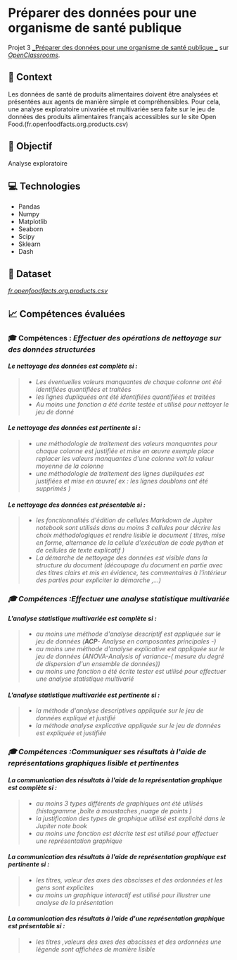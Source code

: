 # Préparer des données pour une organisme de santé publique


Projet 3 [_Préparer des données pour une organisme de santé publique _](https://openclassrooms.com/fr/paths/188/projects/717/assignment)
sur [_OpenClassrooms_](https://www.openclassrooms.com).

## 📗 Context
Les données de santé de produits alimentaires doivent
être analysées et présentées aux agents de manière
simple et compréhensibles.
Pour cela, une analyse exploratoire univariée et
multivariée sera faite sur le jeu de données des produits
alimentaires français accessibles sur le site Open Food.(fr.openfoodfacts.org.products.csv)


## 🎯 Objectif
Analyse exploratoire

## 💻 Technologies
- Pandas
- Numpy
- Matplotlib
- Seaborn
- Scipy
- Sklearn
- Dash

## 📄 Dataset
[_fr.openfoodfacts.org.products.csv_](https://s3-eu-west-1.amazonaws.com/static.oc-static.com/prod/courses/files/parcours-data-scientist/P2/fr.openfoodfacts.org.products.csv.zip)

## 📈 Compétences évaluées

###  🎓  Compétences : <i>Effectuer des opérations de nettoyage sur des données structurées

#### Le nettoyage des données est complète si :
>- Les éventuelles valeurs manquantes de chaque colonne ont été identifiées quantifiées et traitées
>- les lignes dupliquées ont été identifiées quantifiées et traitées
>- Au moins une fonction a été écrite testée et utilisé pour nettoyer le jeu de donné

#### Le nettoyage des données est pertinente si :
>- une méthodologie de traitement des valeurs manquantes pour chaque colonne est justifiée et mise en œuvre exemple place replacer les valeurs manquantes d'une colonne voit la valeur moyenne de la colonne
>- une méthodologie de traitement des lignes dupliquées est justifiées et mise en œuvre( ex : les lignes doublons ont été supprimés )

#### Le nettoyage des données est présentable si :
>- les fonctionnalités d'édition de cellules Markdown de Jupiter notebook sont utilisés dans au moins 3 cellules pour décrire les choix méthodologiques et rendre lisible le document ( titres, mise en forme, alternance de la cellule d'exécution de code python et de cellules de texte explicatif )
>- La démarche de nettoyage des données est visible dans la structure du document (découpage du document en partie avec des titres clairs et mis en évidence, tes commentaires à l'intérieur des parties pour expliciter la démarche ,…)

### 🎓 Compétences :<i>Effectuer une analyse statistique multivariée </i>
#### L'analyse statistique multivariée est complète si :
>- au moins une méthode d'analyse descriptif est appliquée sur le jeu de données (**ACP**- Analyse en composantes principales -)
>- au moins une méthode d'analyse explicative est appliquée sur le jeu de données (ANOVA-Analysis of variance-( mesure du degré de dispersion d'un ensemble de données))
>- au moins une fonction a été écrite tester est utilisé pour
      effectuer une analyse statistique multivarié

#### L'analyse statistique multivariée est pertinente si :
>- la méthode d'analyse descriptives appliquée sur le jeu de   données expliqué et justifié
>- la méthode analyse explicative appliquée sur le jeu de données est expliquée et justifiée

### 🎓 Compétences :<i>Communiquer ses résultats à l'aide de représentations graphiques lisible et pertinentes  </i>
#### La communication des résultats à l'aide de la représentation graphique est complète si :
>- au moins 3 types différents de graphiques ont été utilisés (histogramme ,boîte à moustaches ,nuage de points )
>- la justification des types de graphique  utilisé est explicité dans le Jupiter note book
>- au moins une fonction est décrite test est utilisé pour effectuer une représentation graphique
#### La communication des résultats à l'aide de représentation graphique est pertinente si :
>- les titres, valeur des axes des abscisses et des ordonnées et les gens sont explicites
>- au moins un graphique interactif est utilisé pour illustrer une analyse de la présentation
#### La communication des résultats à l'aide d'une représentation graphique est présentable si :
>- les titres ,valeurs des axes des abscisses et des ordonnées une légende sont affichées de manière lisible
